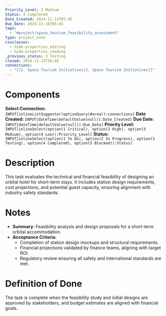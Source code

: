 ```yaml
---
Priority_Level: 3 Medium
Status: 4 Completed
Date_Created: 2024-11-12T05:45
Due_Date: 2024-11-16T05:45
tags:
  - "#project/space_tourism_feasibility_assessment"
type: project_note
cssclasses:
  - hide-properties_editing
  - hide-properties_reading
_previous_status: 3 Testing
closed: 2024-11-12T18:48
connections:
  - "[[2. Space Tourism Initiatives|2. Space Tourism Initiatives]]"
---
```

# Components
**Select Connection:** `INPUT[inlineListSuggester(optionQuery(#area)):connections]`
**Date Created:** `INPUT[dateTime(defaultValue(null)):Date_Created]`
**Due Date:** `INPUT[dateTime(defaultValue(null)):Due_Date]`
**Priority Level:** `INPUT[inlineSelect(option(1 Critical), option(2 High), option(3 Medium), option(4 Low)):Priority_Level]`
**Status:** `INPUT[inlineSelect(option(1 To Do), option(2 In Progress), option(3 Testing), option(4 Completed), option(5 Blocked)):Status]`
# Description

This task evaluates the technical and financial feasibility of designing an orbital hotel for short-term stays. It includes station design requirements, cost projections, and potential guest capacity, ensuring alignment with industry safety standards.

# Notes

- **Summary**: Feasibility analysis and design proposals for a short-term orbital accommodation.
- **Acceptance Criteria**:
    - Completion of station design mockups and structural requirements.
    - Financial projections validated by finance teams, aligning with target ROI.
    - Regulatory review ensuring all safety and international standards are met.

# Definition of Done

The task is complete when the feasibility study and initial designs are approved by stakeholders, and budget estimates are aligned with financial goals.
